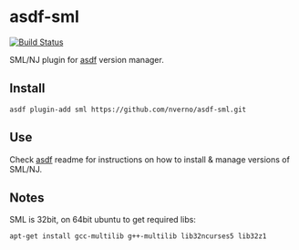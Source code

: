 # asdf-sml

[![Build Status](https://travis-ci.org/nverno/asdf-sml.svg?branch=master)](https://travis-ci.org/nverno/asdf-sml)

SML/NJ plugin for [asdf](https://github.com/asdf-vm/asdf) version manager.

## Install

```
asdf plugin-add sml https://github.com/nverno/asdf-sml.git
```

## Use

Check [asdf](https://github.com/asdf-vm/asdf) readme for instructions on how to install & manage versions of SML/NJ.

## Notes

SML is 32bit, on 64bit ubuntu to get required libs:
 
 `apt-get install gcc-multilib g++-multilib lib32ncurses5 lib32z1`
